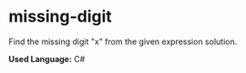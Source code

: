 # missing-digit
Find the missing digit "x" from the given expression solution.

**Used Language:** C#
